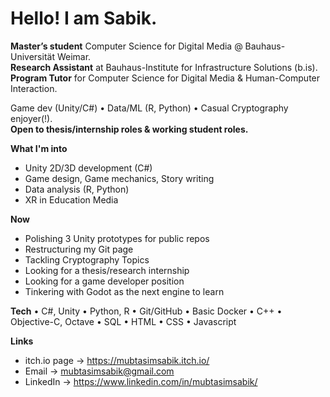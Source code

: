 # Hello! I am Sabik.

**Master’s student** Computer Science for Digital Media @ Bauhaus-Universität Weimar.   
**Research Assistant** at Bauhaus-Institute for Infrastructure Solutions (b.is).  
**Program Tutor** for Computer Science for Digital Media & Human-Computer Interaction.  

Game dev (Unity/C#) • Data/ML (R, Python) • Casual Cryptography enjoyer(!).    
**Open to thesis/internship roles & working student roles.**

**What I'm into**
- Unity 2D/3D development (C#)
- Game design, Game mechanics, Story writing
- Data analysis (R, Python)
- XR in Education Media
  
**Now**
- Polishing 3 Unity prototypes for public repos
- Restructuring my Git page
- Tackling Cryptography Topics
- Looking for a thesis/research internship
- Looking for a game developer position
- Tinkering with Godot as the next engine to learn

**Tech**
 • C#, Unity • Python, R • Git/GitHub • Basic Docker • C++ • Objective-C, Octave • SQL • HTML • CSS • Javascript

**Links**
- itch.io page → https://mubtasimsabik.itch.io/
- Email → mubtasimsabik@gmail.com
- LinkedIn → https://www.linkedin.com/in/mubtasimsabik/


